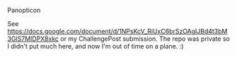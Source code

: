 Panopticon

See https://docs.google.com/document/d/1NPsKcV_RiUxC6brSzOAglJBd4t3bM3GlS7MIDPX8xkc or my ChallengePost submission. The repo was private so I didn't put much here, and now I'm out of time on a plane. :)
